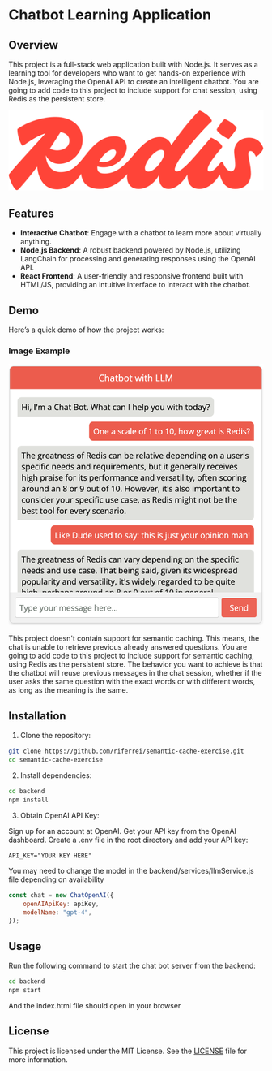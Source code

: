 # Chatbot Learning Application

## Overview

This project is a full-stack web application built with Node.js. It serves as a learning tool for developers who want to get hands-on experience with Node.js, leveraging the OpenAI API to create an intelligent chatbot. You are going to add code to this project to include support for chat session, using Redis as the persistent store.

![Redis](images/redis_logo.png)

## Features

- **Interactive Chatbot**: Engage with a chatbot to learn more about virtually anything.
- **Node.js Backend**: A robust backend powered by Node.js, utilizing LangChain for processing and generating responses using the OpenAI API.
- **React Frontend**: A user-friendly and responsive frontend built with HTML/JS, providing an intuitive interface to interact with the chatbot.

## Demo

Here’s a quick demo of how the project works:

### Image Example

![Demo](./images/demo.png)

This project doesn't contain support for semantic caching. This means, the chat is unable to retrieve previous already answered questions. You are going to add code to this project to include support for semantic caching, using Redis as the persistent store. The behavior you want to achieve is that the chatbot will reuse previous messages in the chat session, whether if the user asks the same question with the exact words or with different words, as long as the meaning is the same.

## Installation

1. Clone the repository:

```bash
git clone https://github.com/riferrei/semantic-cache-exercise.git
cd semantic-cache-exercise
```

2. Install dependencies:

```bash
cd backend
npm install
```

3. Obtain OpenAI API Key:

Sign up for an account at OpenAI.
Get your API key from the OpenAI dashboard.
Create a .env file in the root directory and add your API key:

```dotenv
API_KEY="YOUR KEY HERE"
```

You may need to change the model in the backend/services/llmService.js file depending on availability
```javascript
const chat = new ChatOpenAI({
    openAIApiKey: apiKey,
    modelName: "gpt-4",
});
```

## Usage

Run the following command to start the chat bot server from the backend:
```bash
cd backend
npm start
```

And the index.html file should open in your browser

## License

This project is licensed under the MIT License. See the [LICENSE](LICENSE) file for more information.
